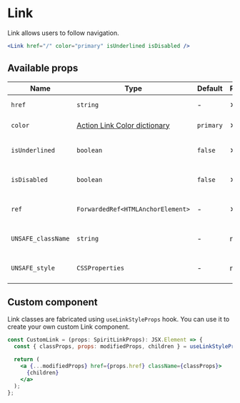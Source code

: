 # Link

Link allows users to follow navigation.

```jsx
<Link href="/" color="primary" isUnderlined isDisabled />
```

## Available props

| Name               | Type                                             | Default   | Required | Description                    |
| ------------------ | ------------------------------------------------ | --------- | -------- | ------------------------------ |
| `href`             | `string`                                         | -         | ✕        | Link's href attribute          |
| `color`            | [Action Link Color dictionary][dictionary-color] | `primary` | ✕        | Color of the link              |
| `isUnderlined`     | `boolean`                                        | `false`   | ✕        | Whether is the link underlined |
| `isDisabled`       | `boolean`                                        | `false`   | ✕        | Whether is the link disabled   |
| `ref`              | `ForwardedRef<HTMLAnchorElement>`                | -         | ✕        | Link element reference         |
| `UNSAFE_className` | `string`                                         | -         | no       | Wrapper custom class name      |
| `UNSAFE_style`     | `CSSProperties`                                  | -         | no       | Wrapper custom style           |

## Custom component

Link classes are fabricated using `useLinkStyleProps` hook. You can use it to create your own custom Link component.

```jsx
const CustomLink = (props: SpiritLinkProps): JSX.Element => {
  const { classProps, props: modifiedProps, children } = useLinkStyleProps(props);

  return (
    <a {...modifiedProps} href={props.href} className={classProps}>
      {children}
    </a>
  );
};
```

[dictionary-color]: https://github.com/lmc-eu/spirit-design-system/tree/main/docs/DICTIONARIES.md#color

